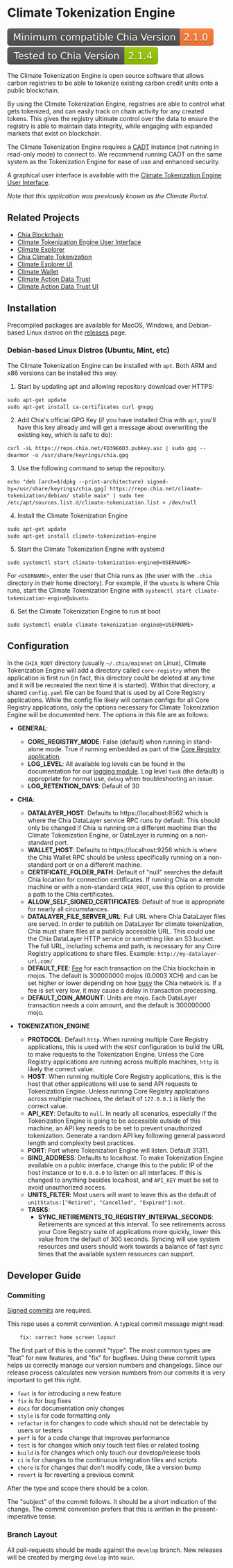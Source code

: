 # Climate Tokenization Engine

![Minimum Chia Version](https://raw.githubusercontent.com/Chia-Network/core-registry-api/main/minimumChiaVersion.svg)  
![Tested Up to Chia Version](https://raw.githubusercontent.com/Chia-Network/core-registry-api/main/testedChiaVersion.svg)

The Climate Tokenization Engine is open source software that allows carbon registries to be able to tokenize existing carbon credit units onto a public blockchain. 

By using the Climate Tokenization Engine, registries are able to control what gets tokenized, and can easily track on chain activity for any created tokens. This gives the registry ultimate control over the data to ensure the registry is able to maintain data integrity, while engaging with expanded markets that exist on blockchain.

The Climate Tokenization Engine requires a [CADT](https://github.com/Chia-Network/cadt) instance (not running in read-only mode) to connect to.  We recommend running CADT on the same system as the Tokenization Engine for ease of use and enhanced security.

A graphical user interface is available with the [Climate Tokenization Engine User Interface](https://github.com/Chia-Network/Climate-Tokenization-Engine-UI).

*Note that this application was previously known as the Climate Portal.*

## Related Projects

* [Chia Blockchain](https://github.com/Chia-Network/chia-blockchain)
* [Climate Tokenization Engine User Interface](https://github.com/Chia-Network/Climate-Tokenization-Engine-UI)
* [Climate Explorer](https://github.com/Chia-Network/climate-token-driver)
* [Chia Climate Tokenization](https://github.com/Chia-Network/climate-token-driver)
* [Climate Explorer UI](https://github.com/Chia-Network/climate-explorer-ui)
* [Climate Wallet](https://github.com/Chia-Network/Climate-Wallet)
* [Climate Action Data Trust](https://github.com/Chia-Network/cadt)
* [Climate Action Data Trust UI](https://github.com/Chia-Network/cadt-ui)

## Installation

Precompiled packages are available for MacOS, Windows, and Debian-based Linux distros on the [releases](https://github.com/Chia-Network/Climate-Tokenization-Engine/releases) page. 

### Debian-based Linux Distros (Ubuntu, Mint, etc)

The Climate Tokenization Engine can be installed with `apt`.  Both ARM and x86 versions can be installed this way. 

1. Start by updating apt and allowing repository download over HTTPS:

```
sudo apt-get update
sudo apt-get install ca-certificates curl gnupg
```

2.  Add Chia's official GPG Key (if you have installed Chia with `apt`, you'll have this key already and will get a message about overwriting the existing key, which is safe to do):

```
curl -sL https://repo.chia.net/FD39E6D3.pubkey.asc | sudo gpg --dearmor -o /usr/share/keyrings/chia.gpg
```

3. Use the following command to setup the repository.

```
echo "deb [arch=$(dpkg --print-architecture) signed-by=/usr/share/keyrings/chia.gpg] https://repo.chia.net/climate-tokenization/debian/ stable main" | sudo tee /etc/apt/sources.list.d/climate-tokenization.list > /dev/null
```

4.  Install the Climate Tokenization Engine

```
sudo apt-get update
sudo apt-get install climate-tokenization-engine
```

5.  Start the Climate Tokenization Engine with systemd

```
sudo systemctl start climate-tokenization-engine@<USERNAME>
```
For `<USERNAME>`, enter the user that Chia runs as (the user with the `.chia` directory in their home directory).  For example, if the `ubuntu` is where Chia runs, start the Climate Tokenization Engine with `systemctl start climate-tokenization-engine@ubuntu`.

6.  Set the Climate Tokenization Engine to run at boot

```
sudo systemctl enable climate-tokenization-engine@<USERNAME>
```

## Configuration

In the `CHIA_ROOT` directory (usually `~/.chia/mainnet` on Linux), Climate Tokenization Engine will add a directory called `core-registry` when the application is first run (in fact, this directory could be deleted at any time and it will be recreated the next time it is started).  Within that directory, a shared `config.yaml` file can be found that is used by all Core Registry applications.  While the config file likely will contain configs for all Core Registry applications, only the options necessary for Climate Tokenization Engine will be documented here.  The options in this file are as follows:

* **GENERAL**:  
  * **CORE_REGISTRY_MODE**: False (default) when running in stand-alone mode.  True if running embedded as part of the [Core Registry application](https://github.com/Chia-Network/core-registry-api).   
  * **LOG_LEVEL**: All available log levels can be found in the documentation for our [logging module](https://github.com/Chia-Network/core-registry-logger?tab=readme-ov-file#log-levels). Log level `task` (the default) is appropriate for normal use, `debug` when troubleshooting an issue. 
  * **LOG_RETENTION_DAYS**: Default of 30  
  
* **CHIA**:  
  * **DATALAYER_HOST**: Defaults to https://localhost:8562 which is where the Chia DataLayer service RPC runs by default. This should only be changed if Chia is running on a different machine than the Climate Tokenization Engine, or DataLayer is running on a non-standard port.
  * **WALLET_HOST**:  Defaults to https://localhost:9256 which is where the Chia Wallet RPC should be unless specifically running on a non-standard port or on a different machine. 
  * **CERTIFICATE_FOLDER_PATH**: Default of "null" searches the default Chia location for connection certificates.  If running Chia on a remote machine or with a non-standard `CHIA_ROOT`, use this option to provide a path to the Chia certificates.
  * **ALLOW_SELF_SIGNED_CERTIFICATES**: Default of true is appropriate for nearly all circumstances. 
  * **DATALAYER_FILE_SERVER_URL**: Full URL where Chia DataLayer files are served. In order to publish on DataLayer for climate tokenization, Chia must share files at a publicly accessible URL.  This could use the Chia DataLayer HTTP service or something like an S3 bucket.  The full URL, including schema and path, is necessary for any Core Registry applications to share files.  Example: `http://my-datalayer-url.com/`
  * **DEFAULT_FEE**: [Fee](https://docs.chia.net/mempool/) for each transaction on the Chia blockchain in mojos. The default is 300000000 mojos (0.0003 XCH) and can be set higher or lower depending on how [busy](https://dashboard.chia.net/d/46EAA05E/mempool-transactions-and-fees?orgId=1) the Chia network is.  If a fee is set very low, it may cause a delay in transaction processing.  
  * **DEFAULT_COIN_AMOUNT**: Units are mojo. Each DataLayer transaction needs a coin amount, and the default is 300000000 mojo. 
* **TOKENIZATION_ENGINE**
  * **PROTOCOL**: Default `http`. When running multiple Core Registry applications, this is used with the `HOST` configuration to build the URL to make requests to the Tokenization Engine.  Unless the Core Registry applications are running across multiple machines, `http` is likely the correct value. 
  * **HOST**: When running multiple Core Registry applications, this is the host that other applications will use to send API requests to Tokenization Engine.  Unless running Core Registry applications across multiple machines, the default of `127.0.0.1` is likely the correct value.
  * **API_KEY**: Defaults to `null`.  In nearly all scenarios, especially if the Tokenization Engine is going to be accessible outside of this machine, an API key needs to be set to prevent unauthorized tokenization.  Generate a random API key following general password length and complexity best practices. 
  * **PORT**: Port where Tokenization Engine will listen. Default 31311.  
  * **BIND_ADDRESS**: Defaults to localhost.  To make Tokenization Engine available on a public interface, change this to the public IP of the host instance or to `0.0.0.0` to listen on all interfaces.  If this is changed to anything besides localhost, and `API_KEY` must be set to avoid unauthorized access.
  * **UNITS_FILTER**: Most users will want to leave this as the default of `unitStatus:["Retired", "Cancelled", "Expired"]:not`.  
  * **TASKS**:  
    * **SYNC_RETIREMENTS_TO_REGISTRY_INTERVAL_SECONDS**: Retirements are synced at this interval.  To see retirements across your Core Registry suite of applications more quickly, lower this value from the default of 300 seconds.  Syncing will use system resources and users should work towards a balance of fast sync times that the available system resources can support.

## Developer Guide

### Commiting

[Signed commits](https://docs.github.com/en/authentication/managing-commit-signature-verification/signing-commits) are required. 

​This repo uses a commit convention. A typical commit message might read:
​
```
    fix: correct home screen layout
```
​
The first part of this is the commit "type". The most common types are "feat" for new features, and "fix" for bugfixes. Using these commit types helps us correctly manage our version numbers and changelogs. Since our release process calculates new version numbers from our commits it is very important to get this right.
​

- `feat` is for introducing a new feature
- `fix` is for bug fixes
- `docs` for documentation only changes
- `style` is for code formatting only
- `refactor` is for changes to code which should not be detectable by users or testers
- `perf` is for a code change that improves performance
- `test` is for changes which only touch test files or related tooling
- `build` is for changes which only touch our develop/release tools
- `ci` is for changes to the continuous integration files and scripts
- `chore` is for changes that don't modify code, like a version bump
- `revert` is for reverting a previous commit
  ​

After the type and scope there should be a colon.
 ​

The "subject" of the commit follows. It should be a short indication of the change. The commit convention prefers that this is written in the present-imperative tense.

### Branch Layout

All pull-requests should be made against the `develop` branch.  New releases will be created by merging `develop` into `main`. 
